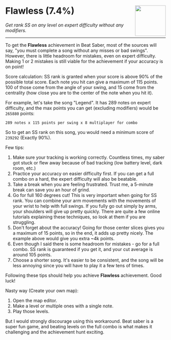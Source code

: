 # Flawless (7.4%) <img style="float: right;" src="https://cdn.cloudflare.steamstatic.com/steamcommunity/public/images/apps/620980/e11d8f04cb9f2fbd8ec79a5218fc3a407aefacd9.jpg" width="96" height="96">

_Get rank SS on any level on expert difficulty without any modifiers._

---

To get the **Flawless** achievement in Beat Saber, most of the sources will say, "you must complete a song without any misses or bad swings". However, there is little headroom for mistakes, even on expert difficulty. Making 1 or 2 mistakes is still viable for the achievement if your accuracy is on point!

Score calculation:
SS rank is granted when your score is above 90% of the possible total score. Each note you hit can give a maximum of 115 points. 100 of those come from the angle of your swing, and 15 come from the centrality (how close you are to the center of the note when you hit it). 

For example, let's take the song "Legend". It has 289 notes on expert difficulty, and the max points you can get (excluding modifiers) would be `265880` points:
```
289 notes x 115 points per swing x 8 multiplayer for combo
``` 
So to get an SS rank on this song, you would need a minimum score of `239292` (Exactly 90%).

Few tips:
1. Make sure your tracking is working correctly. Countless times, my saber got stuck or flew away because of bad tracking (low battery level, dark room, etc.)
2. Practice your accuracy on easier difficulty first. If you can get a full combo on a hard, the expert difficulty will also be beatable. 
3. Take a break when you are feeling frustrated. Trust me, a 5-minute break can save you an hour of grind.
4. Go for full 160 degrees cut! This is very important when going for SS rank. You can combine your arm movements with the movements of your wrist to help with full swings. If you fully go out simply by arms, your shoulders will give up pretty quickly. There are quite a few online tutorials explaining these techniques, so look at them if you are struggling.
5. Don't forget about the accuracy! Going for those center slices gives you a maximum of 15 points, so in the end, it adds up pretty nicely. The example above would give you extra ~4k points.
6. Even though I said there is some headroom for mistakes - go for a full combo. SS rank is guaranteed if you get it, and your cut average is around 105 points.
7. Choose a shorter song. It's easier to be consistent, and the song will be less annoying since you will have to play it a few tens of times.

Following these tips should help you achieve **Flawless** achievement. Good luck!

Nasty way (Create your own map):
1. Open the map editor.
2. Make a level or multiple ones with a single note.
3. Play those levels.

But I would strongly discourage using this workaround. Beat saber is a super fun game, and beating levels on the full combo is what makes it challenging and the achievement hunt exciting.
